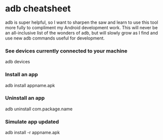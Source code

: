 # adb cheatsheet
adb is super helpful, so I want to sharpen the saw and learn to use this tool more fully to compliment my Android development work. This will never be an all-inclusive list of the wonders of adb, but will slowly grow as I find and use new adb commands useful for development.

### See devices currently connected to your machine
adb devices

### Install an app
adb install appname.apk

### Uninstall an app
adb uninstall com.package.name

### Simulate app updated
adb install -r appname.apk




